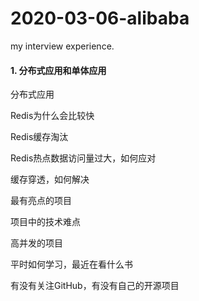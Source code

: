 # 2020-03-06-alibaba
my interview experience.

#### 1. 分布式应用和单体应用

分布式应用

Redis为什么会比较快

Redis缓存淘汰

Redis热点数据访问量过大，如何应对

缓存穿透，如何解决

最有亮点的项目

项目中的技术难点

高并发的项目

平时如何学习，最近在看什么书

有没有关注GitHub，有没有自己的开源项目
